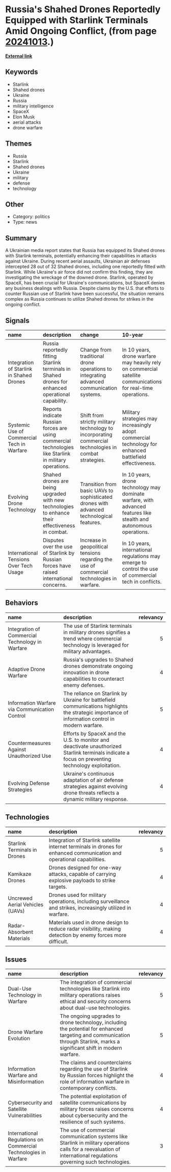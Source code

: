 # __Russia's Shahed Drones Reportedly Equipped with Starlink Terminals Amid Ongoing Conflict__, (from page [20241013](https://kghosh.substack.com/p/20241013).)

__[External link](https://www.newsweek.com/ukraine-starlink-russia-shahed-135-drone-elon-musk-spacex-1959563)__



## Keywords

* Starlink
* Shahed drones
* Ukraine
* Russia
* military intelligence
* SpaceX
* Elon Musk
* aerial attacks
* drone warfare

## Themes

* Russia
* Starlink
* Shahed drones
* Ukraine
* military
* defense
* technology

## Other

* Category: politics
* Type: news

## Summary

A Ukrainian media report states that Russia has equipped its Shahed drones with Starlink terminals, potentially enhancing their capabilities in attacks against Ukraine. During recent aerial assaults, Ukrainian air defenses intercepted 28 out of 32 Shahed drones, including one reportedly fitted with Starlink. While Ukraine's air force did not confirm this finding, they are investigating the wreckage of the downed drone. Starlink, operated by SpaceX, has been crucial for Ukraine's communications, but SpaceX denies any business dealings with Russia. Despite claims by the U.S. that efforts to counter Russian use of Starlink have been successful, the situation remains complex as Russia continues to utilize Shahed drones for strikes in the ongoing conflict.

## Signals

| name                                       | description                                                                                             | change                                                                                                 | 10-year                                                                                                            | driving-force                                                                                   |   relevancy |
|:-------------------------------------------|:--------------------------------------------------------------------------------------------------------|:-------------------------------------------------------------------------------------------------------|:-------------------------------------------------------------------------------------------------------------------|:------------------------------------------------------------------------------------------------|------------:|
| Integration of Starlink in Shahed Drones   | Russia reportedly fitting Starlink terminals in Shahed drones for enhanced operational capability.      | Change from traditional drone operations to integrating advanced communication systems.                | In 10 years, drone warfare may heavily rely on commercial satellite communications for real-time operations.       | The need for improved communication and targeting accuracy in asymmetric warfare scenarios.     |           4 |
| Systemic Use of Commercial Tech in Warfare | Reports indicate Russian forces are using commercial technologies like Starlink in military operations. | Shift from strictly military technology to incorporating commercial technologies in combat strategies. | Military strategies may increasingly adopt commercial technology for enhanced battlefield effectiveness.           | The growing interdependence of commercial technology and military operations in modern warfare. |           5 |
| Evolving Drone Technology                  | Shahed drones are being upgraded with new technologies to enhance their effectiveness in combat.        | Transition from basic UAVs to sophisticated drones with advanced technological features.               | In 10 years, drone technology may dominate warfare, with advanced features like stealth and autonomous operations. | The continuous arms race to develop more effective and harder-to-detect military drones.        |           4 |
| International Tensions Over Tech Usage     | Disputes over the use of Starlink by Russian forces have raised international concerns.                 | Increase in geopolitical tensions regarding the use of commercial technologies in warfare.             | In 10 years, international regulations may emerge to control the use of commercial tech in conflicts.              | The need for nations to protect their technological assets and prevent misuse in warfare.       |           4 |

## Behaviors

| name                                            | description                                                                                                                                      |   relevancy |
|:------------------------------------------------|:-------------------------------------------------------------------------------------------------------------------------------------------------|------------:|
| Integration of Commercial Technology in Warfare | The use of Starlink terminals in military drones signifies a trend where commercial technology is leveraged for military advantages.             |           5 |
| Adaptive Drone Warfare                          | Russia's upgrades to Shahed drones demonstrate ongoing innovation in drone capabilities to counteract enemy defenses.                            |           4 |
| Information Warfare via Communication Control   | The reliance on Starlink by Ukraine for battlefield communications highlights the strategic importance of information control in modern warfare. |           5 |
| Countermeasures Against Unauthorized Use        | Efforts by SpaceX and the U.S. to monitor and deactivate unauthorized Starlink terminals indicate a focus on preventing technology exploitation. |           4 |
| Evolving Defense Strategies                     | Ukraine's continuous adaptation of air defense strategies against evolving drone threats reflects a dynamic military response.                   |           4 |

## Technologies

| name                            | description                                                                                                             |   relevancy |
|:--------------------------------|:------------------------------------------------------------------------------------------------------------------------|------------:|
| Starlink Terminals in Drones    | Integration of Starlink satellite internet terminals in drones for enhanced communication and operational capabilities. |           5 |
| Kamikaze Drones                 | Drones designed for one-way attacks, capable of carrying explosive payloads to strike targets.                          |           4 |
| Uncrewed Aerial Vehicles (UAVs) | Drones used for military operations, including surveillance and strikes, increasingly utilized in warfare.              |           4 |
| Radar-Absorbent Materials       | Materials used in drone design to reduce radar visibility, making detection by enemy forces more difficult.             |           4 |

## Issues

| name                                                            | description                                                                                                                                                               |   relevancy |
|:----------------------------------------------------------------|:--------------------------------------------------------------------------------------------------------------------------------------------------------------------------|------------:|
| Dual-Use Technology in Warfare                                  | The integration of commercial technologies like Starlink into military operations raises ethical and security concerns about dual-use technologies.                       |           5 |
| Drone Warfare Evolution                                         | The ongoing upgrades to drone technology, including the potential for enhanced targeting and communication through Starlink, marks a significant shift in modern warfare. |           5 |
| Information Warfare and Misinformation                          | The claims and counterclaims regarding the use of Starlink by Russian forces highlight the role of information warfare in contemporary conflicts.                         |           4 |
| Cybersecurity and Satellite Vulnerabilities                     | The potential exploitation of satellite communications by military forces raises concerns about cybersecurity and the resilience of such systems.                         |           4 |
| International Regulations on Commercial Technologies in Warfare | The use of commercial communication systems like Starlink in military operations calls for a reevaluation of international regulations governing such technologies.       |           3 |